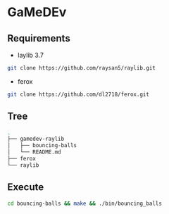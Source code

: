 # GaMeDEv

## Requirements

- laylib 3.7

``` bash
git clone https://github.com/raysan5/raylib.git
```

- ferox

``` bash
git clone https://github.com/dl2718/ferox.git
```

## Tree

``` bash
.
├── gamedev-raylib
│   ├── bouncing-balls
│   └── README.md
├── ferox
└── raylib

```

## Execute

``` bash
cd bouncing-balls && make && ./bin/bouncing_balls
```